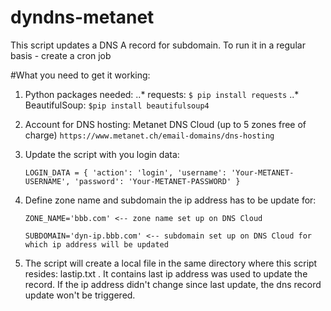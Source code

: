 # dyndns-metanet
This script updates a DNS A record for subdomain.
To run it in a regular basis - create a cron job

#What you need to get it working:

1. Python packages needed:
	..* requests: `$ pip install requests`
	..* BeautifulSoup: `$pip install beautifulsoup4`

1. Account for DNS hosting: Metanet DNS Cloud (up to 5 zones free of charge)
	`https://www.metanet.ch/email-domains/dns-hosting`

1. Update the script with you login data:

	`LOGIN_DATA = {
	  'action': 'login',
	  'username': 'Your-METANET-USERNAME',
	  'password': 'Your-METANET-PASSWORD'
	}`

1. Define zone name and subdomain the ip address has to be update for:
	
	`ZONE_NAME='bbb.com' <-- zone name set up on DNS Cloud`

	`SUBDOMAIN='dyn-ip.bbb.com' <-- subdomain set up on DNS Cloud for which ip address will be updated`
1. The script will create a local file in the same directory where this script resides: lastip.txt . It contains last ip address was used to update the record. If the ip address didn't change since last update, the dns record update won't be triggered.


